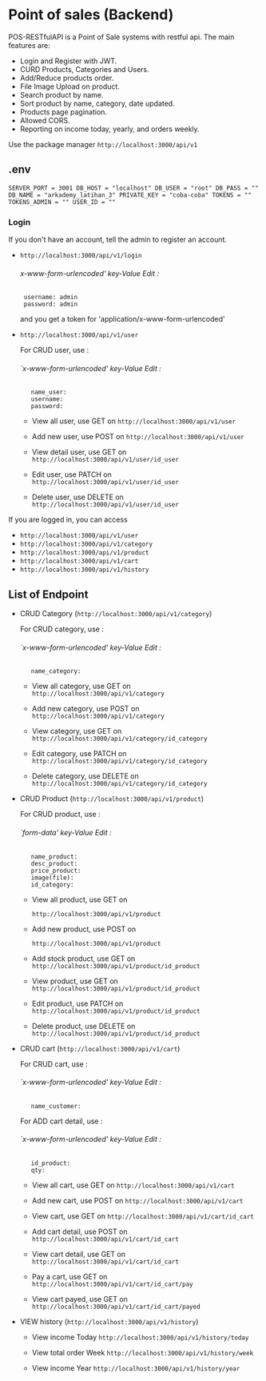 # Point of sales (Backend)
POS-RESTfulAPI is a Point of Sale systems with restful api. The main features are:
- Login and Register with JWT.
- CURD Products, Categories and Users.
- Add/Reduce products order.
- File Image Upload on product.
- Search product by name.
- Sort product by name, category, date updated.
- Products page pagination.
- Allowed CORS.
- Reporting on income today, yearly, and orders weekly.


Use the package manager `http://localhost:3000/api/v1`

## .env
`SERVER_PORT = 3001
DB_HOST = "localhost"
DB_USER = "root"
DB_PASS = ""
DB_NAME = "arkademy_latihan_3"
PRIVATE_KEY = "coba-coba"
TOKENS = ""
TOKENS_ADMIN = ""
USER_ID = ""`

### Login

If you don't have an account, tell the admin to register an account.

- `http://localhost:3000/api/v1/login`
  ###### x-www-form-urlencoded' key-Value Edit : 
       username: admin
       password: admin
  and you get a token for 'application/x-www-form-urlencoded'
- `http://localhost:3000/api/v1/user`

  For CRUD user, use :
   ###### `x-www-form-urlencoded' key-Value Edit : 
         name_user:
         username:
         password:
    
  - View all user, use GET on 
  `http://localhost:3000/api/v1/user`

  - Add new user, use POST on 
  `http://localhost:3000/api/v1/user`
    
  - View detail user, use GET on 
  `http://localhost:3000/api/v1/user/id_user`
    
  - Edit user, use PATCH on 
  `http://localhost:3000/api/v1/user/id_user`
    
  - Delete user, use DELETE on 
  `http://localhost:3000/api/v1/user/id_user`
    
If you are logged in, you can access
- `http://localhost:3000/api/v1/user`
- `http://localhost:3000/api/v1/category`
- `http://localhost:3000/api/v1/product`
- `http://localhost:3000/api/v1/cart`
- `http://localhost:3000/api/v1/history`

## List of Endpoint
- CRUD Category (`http://localhost:3000/api/v1/category`)

  For CRUD category, use :
   ###### `x-www-form-urlencoded' key-Value Edit : 
         name_category:

  - View all category, use GET on 
  `http://localhost:3000/api/v1/category`

  - Add new category, use POST on 
  `http://localhost:3000/api/v1/category`
    
  - View category, use GET on 
  `http://localhost:3000/api/v1/category/id_category`
    
  - Edit category, use PATCH on 
  `http://localhost:3000/api/v1/category/id_category`
    
  - Delete category, use DELETE on 
  `http://localhost:3000/api/v1/category/id_category`

- CRUD Product (`http://localhost:3000/api/v1/product`)

  For CRUD product, use :
   ###### `form-data' key-Value Edit : 
         name_product:
         desc_product:
         price_product:
         image(file):
         id_category:

  - View all product, use GET on 
  
    `http://localhost:3000/api/v1/product`

  - Add new product, use POST on 
  
    `http://localhost:3000/api/v1/product`

  - Add stock product, use GET on
  `http://localhost:3000/api/v1/product/id_product`
    
  - View product, use GET on 
  `http://localhost:3000/api/v1/product/id_product`
    
  - Edit product, use PATCH on 
  `http://localhost:3000/api/v1/product/id_product`
    
  - Delete product, use DELETE on 
  `http://localhost:3000/api/v1/product/id_product`

- CRUD cart (`http://localhost:3000/api/v1/cart`)

  For CRUD cart, use :
   ###### `x-www-form-urlencoded' key-Value Edit : 
         name_customer:

  For ADD cart detail, use :
   ###### `x-www-form-urlencoded' key-Value Edit : 
         id_product:
         qty:
    
  - View all cart, use GET on 
  `http://localhost:3000/api/v1/cart`

  - Add new cart, use POST on 
  `http://localhost:3000/api/v1/cart`
    
  - View cart, use GET on 
  `http://localhost:3000/api/v1/cart/id_cart`
    
  - Add cart detail, use POST on 
  `http://localhost:3000/api/v1/cart/id_cart`

  - View cart detail, use GET on
  `http://localhost:3000/api/v1/cart/id_cart`

  - Pay a cart, use GET on
  `http://localhost:3000/api/v1/cart/id_cart/pay`

  - View cart payed, use GET on
  `http://localhost:3000/api/v1/cart/id_cart/payed`

- VIEW history (`http://localhost:3000/api/v1/history`)

  - View income Today `http://localhost:3000/api/v1/history/today`

  - View total order Week `http://localhost:3000/api/v1/history/week`

  - View income Year `http://localhost:3000/api/v1/history/year`




